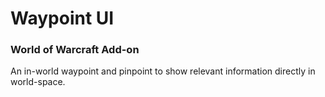 # Waypoint UI
### World of Warcraft Add-on
An in-world waypoint and pinpoint to show relevant information directly in world-space.
